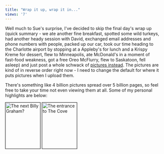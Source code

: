 ```yaml
---
title: "Wrap it up, wrap it in..."
views: '7'
---
```

<p>Well much to Sue's surprise, I've decided to skip the final day's wrap up (quick summary - we ate another fine breakfast, spotted some wild turkeys, had another heady session with David, exchanged email addresses and phone numbers with people, packed up our car, took our time heading to the Charlotte airport by stopping at a Appleby's for lunch and a Krispy Kreme for dessert, flew to Minneapolis, ate McDonald's in a moment of fast-food weakness, got a free Oreo McFlurry, flew to Saskatoon, fell asleep) and just post a whole schwack of <a href="https://chrisenns.isa-geek.com/gallery/The-Cove%2C-N-C?page=6">pictures instead</a>.   The pictures are kind of in reverse order right now - I need to change the default for where it puts pictures when I upload them.</p>
<p>There's something like 4 billion pictures spread over 5 billion pages, so feel free to take your time not even viewing them at all.  Some of my personal highlights are below:</p>
<p><a href="https://chrisenns.isa-geek.com/gallery/The-Cove%2C-N-C/The_next_Billy_Graham"><img src="https://chrisenns.isa-geek.com/lemon/The-Cove%2C-N-C/The_next_Billy_Graham.thumb.jpg" width="113" height="150" border="1" alt="The next Billy Graham?"></a> <a href="https://chrisenns.isa-geek.com/gallery/The-Cove%2C-N-C/The_Cove_entrance"><img src="https://chrisenns.isa-geek.com/lemon/The-Cove%2C-N-C/The_Cove_entrance.thumb.jpg" width="113" height="150" border="1" alt="The entrance to The Cove"></a></p>
